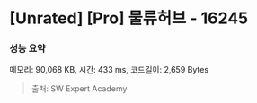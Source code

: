 # [Unrated] [Pro] 물류허브 - 16245

### 성능 요약

메모리: 90,068 KB, 시간: 433 ms, 코드길이: 2,659 Bytes



> 출처: SW Expert Academy
